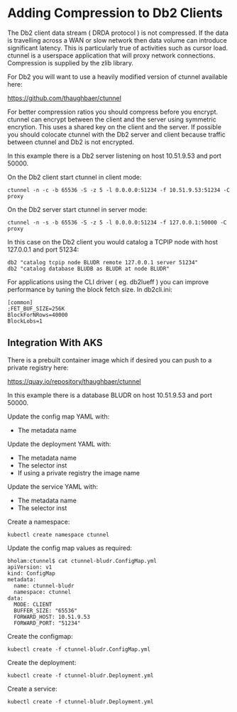 # Adding Compression to Db2 Clients

The Db2 client data stream ( DRDA protocol ) is not compressed. If the data is travelling across a WAN or slow network then data volume can introduce significant latency. This is particularly true of activities such as cursor load. ctunnel is a userspace application that will proxy network connections. Compression is supplied by the zlib library.

For Db2 you will want to use a heavily modified version of ctunnel available here:

https://github.com/thaughbaer/ctunnel

For better compression ratios you should compress before you encrypt. ctunnel can encrypt between the client and the server using symmetric encrytion. This uses a shared key on the client and the server. If possible you should colocate ctunnel with the Db2 server and client because traffic between ctunnel and Db2 is not encrypted.

In this example there is a Db2 server listening on host 10.51.9.53 and port 50000.

On the Db2 client start ctunnel in client mode:

```
ctunnel -n -c -b 65536 -S -z 5 -l 0.0.0.0:51234 -f 10.51.9.53:51234 -C proxy
```

On the Db2 server start ctunnel in server mode:
```
ctunnel -n -s -b 65536 -S -z 5 -l 0.0.0.0:51234 -f 127.0.0.1:50000 -C proxy
```

In this case on the Db2 client you would catalog a TCPIP node with host 127.0.0.1 and port 51234:

```
db2 "catalog tcpip node BLUDR remote 127.0.0.1 server 51234"
db2 "catalog database BLUDB as BLUDR at node BLUDR"
```

For applications using the CLI driver ( eg. db2lueff ) you can improve performance by tuning the block fetch size. In db2cli.ini:
```
[common]
;FET_BUF_SIZE=256K
BlockForNRows=40000
BlockLobs=1
```

## Integration With AKS

There is a prebuilt container image which if desired you can push to a private registry here:

https://quay.io/repository/thaughbaer/ctunnel

In this example there is a database BLUDR on host 10.51.9.53 and port 50000.

Update the config map YAML with:
- The metadata name

Update the deployment YAML with:
- The metadata name
- The selector inst
- If using a private registry the image name

Update the service YAML with:
- The metadata name
- The selector inst

Create a namespace:
```
kubectl create namespace ctunnel
```

Update the config map values as required: 

```
bholam:ctunnel$ cat ctunnel-bludr.ConfigMap.yml
apiVersion: v1
kind: ConfigMap
metadata:
  name: ctunnel-bludr
  namespace: ctunnel
data:
  MODE: CLIENT
  BUFFER_SIZE: "65536"
  FORWARD_HOST: 10.51.9.53
  FORWARD_PORT: "51234"
```

Create the configmap:
```
kubectl create -f ctunnel-bludr.ConfigMap.yml
```

Create the deployment:
```
kubectl create -f ctunnel-bludr.Deployment.yml
```

Create a service:
```
kubectl create -f ctunnel-bludr.Deployment.yml
